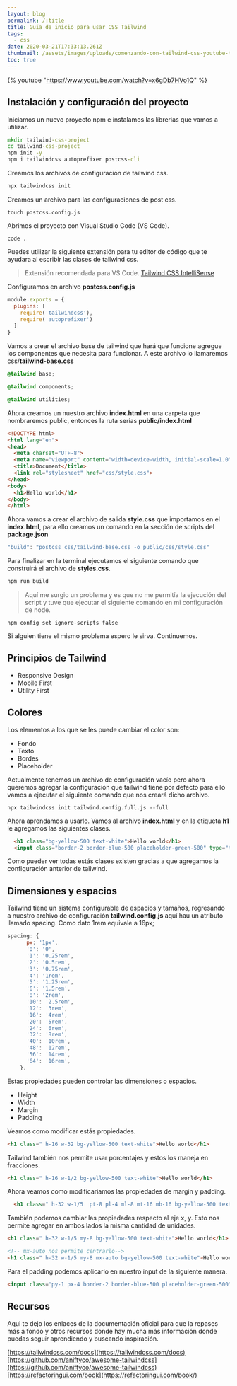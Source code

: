 ```yaml
---
layout: blog
permalink: /:title
title: Guía de inicio para usar CSS Tailwind
tags:
  - css
date: 2020-03-21T17:33:13.261Z
thumbnail: /assets/images/uploads/comenzando-con-tailwind-css-youtube-thumbnail.png
toc: true
---
```

{% youtube "https://www.youtube.com/watch?v=x6gDb7HVo1Q" %}

## Instalación y configuración del proyecto
Iniciamos un nuevo proyecto npm e instalamos las líbrerias que vamos a utilizar.
``` bat
mkdir tailwind-css-project
cd tailwind-css-project
npm init -y
npm i tailwindcss autoprefixer postcss-cli
```
Creamos los archivos de configuración de tailwind css.
``` bat
npx tailwindcss init
```
Creamos un archivo para las configuraciones de post css.
``` console
touch postcss.config.js
```
Abrimos el proyecto con Visual Studio Code (VS Code).
``` console
code .
```
Puedes utilizar la siguiente extensión para tu editor de código que te ayudara al escribir las clases de tailwind css.
> Extensión recomendada para VS Code.
[Tailwind CSS IntelliSense](https://marketplace.visualstudio.com/items?itemName=bradlc.vscode-tailwindcss)

Configuramos en archivo __postcss.config.js__
``` javascript
module.exports = {
  plugins: [
    require('tailwindcss'),
    require('autoprefixer')
  ]
}
```
Vamos a crear el archivo base de tailwind que hará que funcione agregue los componentes que necesita para funcionar. A este archivo lo llamaremos css/__tailwind-base.css__
``` css
@tailwind base;

@tailwind components;

@tailwind utilities;
```
Ahora creamos un nuestro archivo __index.html__ en una carpeta que nombraremos public, entonces la ruta serías __public/index.html__
``` html
<!DOCTYPE html>
<html lang="en">
<head>
  <meta charset="UTF-8">
  <meta name="viewport" content="width=device-width, initial-scale=1.0">
  <title>Document</title>
  <link rel="stylesheet" href="css/style.css">
</head>
<body>
  <h1>Hello world</h1>
</body>
</html>
```
Ahora vamos a crear el archivo de salida __style.css__ que importamos en el __index.html__, para ello creamos un comando en la sección de scripts del __package.json__
``` javascript
"build": "postcss css/tailwind-base.css -o public/css/style.css"
```
Para finalizar en la terminal ejecutamos el siguiente comando que construirá el archivo de __styles.css__.
```bat
npm run build
```
> Aquí me surgio un problema y es que no me permitía la ejecución del script y tuve que ejecutar el siguiente comando en mi configuración de node.
``` console
npm config set ignore-scripts false
```
Si alguien tiene el mismo problema espero le sirva. Continuemos.

## Principios de Tailwind
+ Responsive Design
+ Mobile First
+ Utility First

## Colores
Los elementos a los que se les puede cambiar el color son:
+ Fondo
+ Texto
+ Bordes
+ Placeholder

Actualmente tenemos un archivo de configuración vacío pero ahora queremos agregar la configuración que tailwind tiene por defecto para ello vamos a ejecutar el siguiente comando que nos creará dicho archivo.
``` console
npx tailwindcss init tailwind.config.full.js --full
```
Ahora aprendamos a usarlo. Vamos al archivo __index.html__ y en la etiqueta __h1__ le agregamos las siguientes clases.
``` html
  <h1 class="bg-yellow-500 text-white">Hello world</h1>
  <input class="border-2 border-blue-500 placeholder-green-500" type="text" placeholder="Ingresa texto">
```
Como pueder ver todas estás clases existen gracias a que agregamos la configuración anterior de tailwind.

## Dimensiones y espacios
Tailwind tiene un sistema configurable de espacios y tamaños, regresando a nuestro archivo de configuración __tailwind.config.js__ aquí hau un atributo llamado spacing.
Como dato 1rem equivale a 16px;
``` javascript
spacing: {
      px: '1px',
      '0': '0',
      '1': '0.25rem',
      '2': '0.5rem',
      '3': '0.75rem',
      '4': '1rem',
      '5': '1.25rem',
      '6': '1.5rem',
      '8': '2rem',
      '10': '2.5rem',
      '12': '3rem',
      '16': '4rem',
      '20': '5rem',
      '24': '6rem',
      '32': '8rem',
      '40': '10rem',
      '48': '12rem',
      '56': '14rem',
      '64': '16rem',
    },
```
Estas propiedades pueden controlar las dimensiones o espacios.
+ Height
+ Width
+ Margin
+ Padding

Veamos como modificar estás propiedades.
``` html
<h1 class=" h-16 w-32 bg-yellow-500 text-white">Hello world</h1>
```
Tailwind también nos permite usar porcentajes y estos los maneja en fracciones.
``` html
<h1 class=" h-16 w-1/2 bg-yellow-500 text-white">Hello world</h1>
```
Ahora veamos como modificariamos las propiedades de margin y padding.
``` html
  <h1 class=" h-32 w-1/5  pt-8 pl-4 ml-8 mt-16 mb-16 bg-yellow-500 text-white">Hello world</h1>
```
También podemos cambiar las propiedades respecto al eje x, y. Esto nos permite agregar en ambos lados la misma cantidad de unidades.
``` html
<h1 class=" h-32 w-1/5 my-8 bg-yellow-500 text-white">Hello world</h1>

<!-- mx-auto nos permite centrarlo-->
<h1 class=" h-32 w-1/5 my-8 mx-auto bg-yellow-500 text-white">Hello world</h1>
```
Para el padding podemos aplicarlo en nuestro input de la siguiente manera.
``` html
<input class="py-1 px-4 border-2 border-blue-500 placeholder-green-500" type="text" placeholder="Ingresa texto">
```
## Recursos
Aqui te dejo los enlaces de la documentación oficial para que la repases más a fondo y otros recursos donde hay mucha más información donde puedas seguir aprendiendo y buscando inspiración.

[https://tailwindcss.com/docs](https://tailwindcss.com/docs)
[https://github.com/aniftyco/awesome-tailwindcss](https://github.com/aniftyco/awesome-tailwindcss)
[https://refactoringui.com/book](https://refactoringui.com/book/)